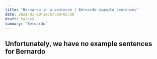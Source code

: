 ```yaml
---
title: "Bernardo in a sentence | Bernardo example sentences"
date: 2021-01-20T19:57:50+05:30
draft: falses
summary: "Bernardo"
---
```

## Unfortunately, we have no example sentences for Bernardo                 
